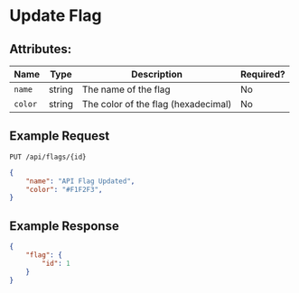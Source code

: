 # Update Flag

## Attributes:

| Name          | Type    | Description                         | Required? |
|---------------|---------|-------------------------------------|-----------|
| `name`        | string  | The name of the flag                | No        |
| `color`       | string  | The color of the flag (hexadecimal) | No        |

## Example Request

```http request
PUT /api/flags/{id}
```

```json lines
{
    "name": "API Flag Updated",
    "color": "#F1F2F3",
}
```

## Example Response

```json
{
    "flag": {
        "id": 1
    }
}
```

